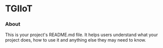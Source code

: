 TGIIoT
======

### About

This is your project's README.md file. It helps users understand what your
project does, how to use it and anything else they may need to know.